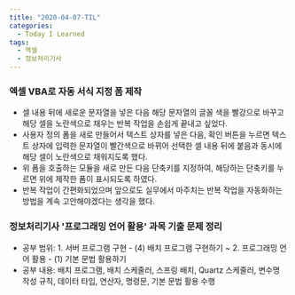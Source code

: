 ```yaml
---
title: "2020-04-07-TIL"
categories:
  - Today I Learned
tags:
  - 엑셀
  - 정보처리기사
---
```


### 엑셀 VBA로 자동 서식 지정 폼 제작
  - 셀 내용 뒤에 새로운 문자열을 넣은 다음 해당 문자열의 글꼴 색을 빨강으로 바꾸고 해당 셀을 노란색으로 채우는 반복 작업을 손쉽게 끝내고 싶었다.
  - 사용자 정의 폼을 새로 만들어서 텍스트 상자를 넣은 다음, 확인 버튼을 누르면 텍스트 상자에 입력한 문자열이 빨간색으로 바뀌어 선택한 셀 내용 뒤에 붙음과 동시에 해당 셀이 노란색으로 채워지도록 했다.
  - 위 폼을 호출하는 모듈을 새로 만든 다음 단축키를 지정하여, 해당하는 단축키를 누르면 위에 제작한 폼이 표시되도록 하였다.
  - 반복 작업이 간편화되었으며 앞으로도 실무에서 마주치는 반복 작업을 자동화하는 방법을 계속 고안해야겠다는 생각을 했다.

### 정보처리기사 '프로그래밍 언어 활용' 과목 기출 문제 정리
  - 공부 범위: 1. 서버 프로그램 구현 - (4) 배치 프로그램 구현하기 ~ 2. 프로그래밍 언어 활용 - (1) 기본 문법 활용하기
- 공부 내용: 배치 프로그램, 배치 스케줄러, 스프링 배치, Quartz 스케줄러, 변수명 작성 규칙, 데이터 타입, 연산자, 명령문, 기본 문법 활용 수행 
